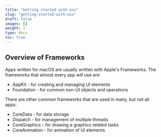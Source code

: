 ```yaml
---
title: "Getting started with osx"
slug: "getting-started-with-osx"
draft: false
images: []
weight: 1
type: docs
toc: true
---
```


## Overview of Frameworks
Apps written for macOS are usually written with Apple's Frameworks. The frameworks that almost every app will use are:

* AppKit - for creating and managing UI elements
* Foundation - for common non-UI objects and operations

There are other common frameworks that are used in many, but not all apps:

* CoreData - for data storage
* Dispatch - for management of multiple threads
* CoreGraphics - for drawing a graphics related tasks
* CoreAnimation - for animation of UI elements

